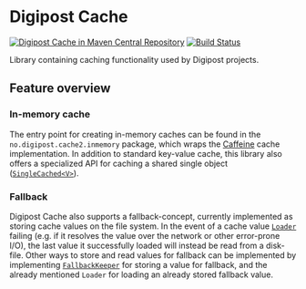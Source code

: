 # Digipost Cache

[![Digipost Cache in Maven Central Repository](https://maven-badges.herokuapp.com/maven-central/no.digipost/digipost-cache/badge.svg?style=flat-square)](https://maven-badges.herokuapp.com/maven-central/no.digipost/digipost-cache)
[![Build Status](https://travis-ci.org/digipost/digipost-cache.svg?branch=master)](https://travis-ci.org/digipost/digipost-cache)

Library containing caching functionality used by Digipost projects.

## Feature overview

### In-memory cache

The entry point for creating in-memory caches can be found in the
`no.digipost.cache2.inmemory` package, which wraps the
[Caffeine](https://github.com/ben-manes/caffeine) cache implementation.
In addition to standard key-value cache, this library also offers a
specialized API for caching a shared single object
([```SingleCached<V>```](src/main/java/no/digipost/cache2/inmemory/SingleCached.java)).


### Fallback

Digipost Cache also supports a fallback-concept, currently implemented as
storing cache values on the file system. In the event of a cache value
[```Loader```](src/main/java/no/digipost/cache2/loader/Loader.java)
failing (e.g. if it resolves the value over the network or other error-prone I/O),
the last value it successfully loaded will instead be read from a disk-file.
Other ways to store and read values for fallback can be implemented by implementing
[```FallbackKeeper```](src/main/java/no/digipost/cache2/fallback/FallbackKeeper.java)
for storing a value for fallback, and the already mentioned ```Loader``` for
loading an already stored fallback value.
